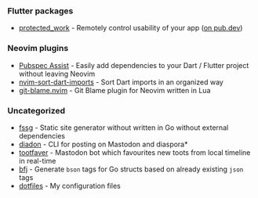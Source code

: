 ### Flutter packages
* [protected_work](https://github.com/f-person/flutter_protected_work) - Remotely control usability of your app ([on pub.dev](https://pub.dev/packages/flutter_protected_work))

### Neovim plugins
* [Pubspec Assist](https://github.com/f-person/pubspec-assist-nvim) - Easily add dependencies to your Dart / Flutter project without leaving Neovim
* [nvim-sort-dart-imports](https://github.com/f-person/nvim-sort-dart-imports) - Sort Dart imports in an organized way
* [git-blame.nvim](https://github.com/f-person/git-blame.nvim) - Git Blame plugin for Neovim written in Lua

### Uncategorized
* [fssg](https://github.com/f-person/fssg) - Static site generator without written in Go without external dependencies
* [diadon](https://github.com/f-person/diadon) - CLI for posting on Mastodon and diaspora*
* [tootfaver](https://github.com/f-person/tootfaver) - Mastodon bot which favourites new toots from local timeline in real-time
* [bfj](https://github.com/f-person/bfj) - Generate `bson` tags for Go structs based on already existing `json` tags
* [dotfiles](https://github.com/f-person/dotfiles) - My configuration files
